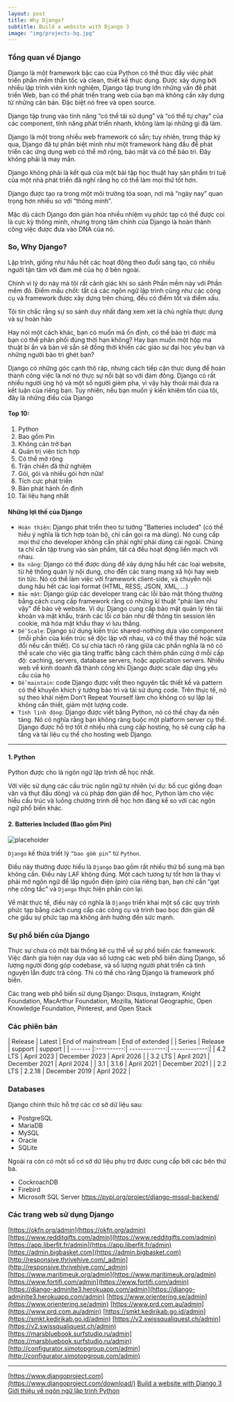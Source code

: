 ```yaml
---
layout: post
title: Why Django?
subtitle: Build a website with Django 3
image: "img/projects-bg.jpg"
---
```


### Tổng quan về Django

Django là một framework bậc cao của Python có thể thúc đẩy việc phát triển phần mềm thần tốc và clean, thiết kế thực dụng. Được xây dựng bởi nhiều lập trình viên kinh nghiệm, Django tập trung lớn những vấn đề phát triển Web, bạn có thể phát triển trang web của bạn mà không cần xây dựng từ những căn bản. Đặc biệt nó free và open source.

Django tập trung vào tính năng “có thể tái sử dụng” và “có thể tự chạy” của các component, tính năng phát triển nhanh, không làm lại những gì đã làm.

Django là một trong nhiều web framework có sẵn; tuy nhiên, trong thập kỷ qua, Django đã tự phân biệt mình như một framework hàng đầu để phát triển các ứng dụng web có thể mở rộng, bảo mật và có thể bảo trì.
Đây không phải là may mắn.

Django không phải là kết quả của một bài tập học thuật hay sản phẩm trí tuệ của một nhà phát triển đã nghĩ rằng họ có thể làm mọi thứ tốt hơn.

Django được tạo ra trong một môi trường tòa soạn, nơi mà “ngày nay” quan trọng hơn nhiều so với “thông minh”.

Mặc dù cách Django đơn giản hóa nhiều nhiệm vụ phức tạp có thể được coi là cực kỳ thông minh, nhưng trọng tâm chính của Django là hoàn thành công việc được đưa vào DNA của nó. 


### So, Why Django?

Lập trình, giống như hầu hết các hoạt động theo đuổi sáng tạo, có nhiều người tận tâm với đam mê của họ ở bên ngoài.

Chính vì lý do này mà tôi rất cảnh giác khi so sánh Phần mềm này với Phần mềm đó. Điểm mấu chốt: tất cả các ngôn ngữ lập trình cũng như các công cụ và framework được xây dựng trên chúng, đều có điểm tốt và điểm xấu.

Tôi tin chắc rằng sự so sánh duy nhất đáng xem xét là chủ nghĩa thực dụng và sự hoàn hảo

Hay nói một cách khác, bạn có muốn mã ổn định, có thể bảo trì được mà bạn có thể phân phối đúng thời hạn không? Hay bạn muốn một hộp ma thuật bí ẩn và bản vẽ sẵn sẽ đồng thời khiến các giáo sư đại học yêu bạn và những người bảo trì ghét bạn?

Django có những góc cạnh thô ráp, nhưng cách tiếp cận thực dụng để hoàn thành công việc là nơi nó thực sự nổi bật so với đám đông. Django có rất nhiều người ủng hộ và một số người gièm pha, vì vậy hãy thoải mái đưa ra kết luận của riêng bạn. Tuy nhiên, nếu bạn muốn ý kiến ​​khiêm tốn của tôi, đây là những điều của Django

#### Top 10:
1. Python
2. Bao gồm Pin
3. Không cản trở bạn
4. Quản trị viên tích hợp
5. Có thể mở rộng
6. Trận chiến đã thử nghiệm
7. Gói, gói và nhiều gói hơn nữa!
8. Tích cực phát triển
9. Bản phát hành ổn định
10. Tài liệu hạng nhất 

#### Những lợi thế của Django
- `Hoàn thiện`: Django phát triển theo tư tưởng "Batteries included" (có thể hiểu ý nghĩa là tích hợp toàn bộ, chỉ cần gọi ra mà dùng). Nó cung cấp mọi thứ cho developer không cần phải nghĩ phải dùng cái ngoài. Chúng ta chỉ cần tập trung vào sản phẩm, tất cả đều hoạt động liền mạch với nhau. 
- `Đa năng`: Django có thể được dùng để xây dựng hầu hết các loại website, từ hệ thống quản lý nội dung, cho đến các trang mạng xã hội hay web tin tức. Nó có thể làm việc với framework client-side, và chuyển nội dung hầu hết các loại format (HTML, RESS, JSON, XML, ...) 
- `Bảo mật`: Django giúp các developer trang các lỗi bảo mật thông thường bằng cách cung cấp framework rằng có những kĩ thuật "phải làm như vậy" để bảo vệ website. Ví dụ: Django cung cấp bảo mật quản lý tên tài khoản và mật khẩu, tránh các lỗi cơ bản như để thông tin session lên cookie, mã hóa mật khẩu thay vì lưu thẳng. 
- `Dễ Scale`: Django sử dụng kiến trúc shared-nothing dựa vào component (mỗi phần của kiến trúc sẽ độc lập với nhau, và có thể thay thế hoặc sửa đổi nếu cần thiết). Có sự chia tách rõ ràng giữa các phần nghĩa là nó có thể scale cho việc gia tăng traffic bằng cách thêm phần cứng ở mỗi cấp độ: caching, servers, database servers, hoặc application servers. Nhiều web về kinh doanh đã thành công khi Django được scale đáp ứng yêu cầu của họ 
- `Dễ maintain`: code Django được viết theo nguyên tắc thiết kế và pattern có thể khuyến khích ý tưởng bảo trì và tái sử dụng code. Trên thực tế, nó sự theo khái niệm Don't Repeat Yourself làm cho không có sự lặp lại không cần thiết, giảm một lượng code. 
- `Tính linh động`: Django được viết bằng Python, nó có thể chạy đa nền tảng. Nó có nghĩa rằng bạn không ràng buộc một platform server cụ thể. Django được hỗ trợ tốt ở nhiều nhà cung cấp hosting, họ sẽ cung cấp hạ tầng và tài liệu cụ thể cho hosting web Django.

-----

#### 1. Python

Python được cho là ngôn ngữ lập trình dễ học nhất.

Với việc sử dụng các cấu trúc ngôn ngữ tự nhiên (ví dụ: bố cục giống đoạn văn và thụt đầu dòng) và cú pháp đơn giản để học, Python làm cho việc hiểu cấu trúc và luồng chương trình dễ học hơn đáng kể so với các ngôn ngữ phổ biến khác. 



#### 2. Batteries Included (Bao gồm Pin)

![placeholder](http://boxxv.com/img/posts/Python_batteries_included.jpg "Batteries Included")

`Django` kế thừa triết lý `“bao gồm pin”` từ `Python`.

Điều này thường được hiểu là `Django` bao gồm rất nhiều thứ bổ sung mà bạn không cần. Điều này LAF không đúng. Một cách tương tự tốt hơn là thay vì phải mở ngôn ngữ để lắp nguồn điện (pin) của riêng bạn, bạn chỉ cần “gạt nhẹ công tắc” và `Django` thực hiện phần còn lại.

Về mặt thực tế, điều này có nghĩa là `Django` triển khai một số các quy trình phức tạp bằng cách cung cấp các công cụ và trình bao bọc đơn giản để che giấu sự phức tạp mà không ảnh hưởng đến sức mạnh.


### Sự phổ biến của Django
Thực sự chưa có một bài thống kê cụ thể về sự phố biến các framework. Việc đánh gía hiện nay dựa vào số lượng các web phổ biến dùng Django, số lượng người đóng góp codebase, và số lượng người phát triển cả tình nguyện lẫn được trả công. Thì có thể cho rằng Django là framework phổ biến.

Các trang web phổ biến sử dụng Django: Disqus, Instagram, Knight Foundation, MacArthur Foundation, Mozilla, National Geographic, Open Knowledge Foundation, Pinterest, and Open Stack


### Các phiên bản

| Release | Latest  | End of mainstream | End of extended |
| Series  | Release |  support |  support |
| ------- |:----------:| -------------:| -------------:|
| 4.2 LTS | April 2023 | December 2023 | April 2026    |
| 3.2 LTS | April 2021 | December 2021 | April 2024    |
| 3.1     | 3.1.6      | April 2021    | December 2021 |
| 2.2 LTS | 2.2.18     | December 2019 | April 2022    |

### Databases
Django chính thức hỗ trợ các cơ sở dữ liệu sau: 
- PostgreSQL
- MariaDB
- MySQL
- Oracle
- SQLite

Ngoài ra còn có một số cơ sở dữ liệu phụ trợ được cung cấp bởi các bên thứ ba. 
- CockroachDB
- Firebird
- Microsoft SQL Server
  https://pypi.org/project/django-mssql-backend/



### Các trang web sử dụng Django
[https://okfn.org/admin](https://okfn.org/admin)
[https://www.redditgifts.com/admin](https://www.redditgifts.com/admin)
[https://app.liberfit.fr/admin](https://app.liberfit.fr/admin)
[https://admin.bigbasket.com](https://admin.bigbasket.com)
[http://responsive.thrivehive.com/_admin](http://responsive.thrivehive.com/_admin)
[https://www.maritimeuk.org/admin](https://www.maritimeuk.org/admin)
[https://www.fortifi.com/admin](https://www.fortifi.com/admin)
[https://django-adminlte3.herokuapp.com/admin](https://django-adminlte3.herokuapp.com/admin)
[https://www.orientering.se/admin](https://www.orientering.se/admin)
[https://www.prd.com.au/admin](https://www.prd.com.au/admin)
[https://smkt.kedirikab.go.id/admin](https://smkt.kedirikab.go.id/admin)
[https://v2.swissqualiquest.ch/admin](https://v2.swissqualiquest.ch/admin)
[https://marsbluebook.surfstudio.ru/admin](https://marsbluebook.surfstudio.ru/admin)
[http://configurator.simotopgroup.com/admin](http://configurator.simotopgroup.com/admin)

-----
[https://www.djangoproject.com](https://www.djangoproject.com/download/)
[Build a website with Django 3](https://djangobook.com/build-a-website-with-django-3/)
[Giới thiệu về ngôn ngữ lập trình Python](https://dnmtechs.com/gioi-thieu-ve-ngon-ngu-lap-trinh-python/)